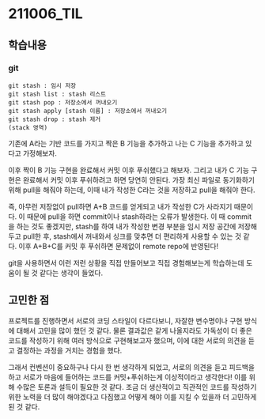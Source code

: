 ﻿# 211006_TIL


## 학습내용 

### git 
```
git stash : 임시 저장 
git stash list : stash 리스트
git stash pop : 저장소에서 꺼내오기
git stash apply [stash 이름] : 저장소에서 꺼내오기
git stash drop : stash 제거 
(stack 영역)
```
기존에 A라는 기반 코드를 가지고 짝은 B 기능을 추가하고 나는 C 기능을 추가하고 있다고 가정해보자. 

이후 짝이 B 기능 구현을 완료해서 커밋 이후 푸쉬했다고 해보자. 그리고 내가 C 기능 구현은 완료해서 커밋 이후 푸쉬하려고 하면 당연히 안된다. 가장 최신 파일로 동기화하기 위해 pull을 해줘야 하는데, 이때 내가 작성한 C라는 것을 저장하고 pull을 해줘야 한다. 

즉, 아무런 저장없이 pull하면 A+B 코드를 얻게되고 내가 작성한 C가 사라지기 때문이다. 이 때문에 pull을 하면 commit이나 stash하라는 오류가 발생한다. 이 때 commit을 하는 것도 좋겠지만, stash를 하여 내가 작성한 변경 부분을 임시 저장 공간에 저장해두고 pull한 후, stash에서 꺼내와서 싱크를 맞추면 더 편리하게 사용할 수 있는 것 같다. 이후 A+B+C를 커밋 후 푸쉬하면 문제없이 remote repo에 반영된다! 

git을 사용하면서 이런 저런 상황을 직접 만들어보고 직접 경험해보는게 학습하는데 도움이 될 것 같다는 생각이 들었다. 

## 고민한 점 

프로젝트를 진행하면서 서로의 코딩 스타일이 다르다보니, 자잘한 변수명이나 구현 방식에 대해서 고민을 많이 했던 것 같다. 물론 결과값은 같게 나올지라도 가독성이 더 좋은 코드를 작성하기 위해 여러 방식으로 구현해보고자 했으며, 이에 대한 서로의 의견을 듣고 결정하는 과정을 거치는 경험을 했다. 

그래서 컨벤션이 중요하구나 다시 한 번 생각하게 되었고, 서로의 의견을 듣고 피드백을 하고 서로가 마음에 들어하는 코드를 커밋+푸쉬하는게 이상적이라고 생각한다! 이를 위해 수많은 토론과 설득이 필요한 것 같다. 조금 더 생산적이고 직관적인 코드를 작성하기 위한 노력을 더 많이 해야겠다고 다짐했고 어떻게 해야 이를 지킬 수 있을까 더 고민하게 된 것 같다. 

